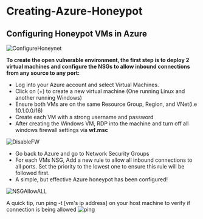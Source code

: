# Creating-Azure-Honeypot
<h2>Configuring Honeypot VMs in Azure</h2>

![ConfigureHoneynet](https://i.imgur.com/OeCPjoX.png)

<b>To create the open vulnerable environment, the first step is to deploy 2 virtual machines and configure the NSGs to allow inbound connections from any source to any port:</b>
- Log into your Azure account and select Virtual Machines.
- Click on (+) to create a new virtual machine (One running Linux and another running Windows)
- Ensure both VMs are on the same Resource Group, Region, and VNet(i.e 10.1.0.0/16)
- Create each VM with a strong username and password
- After creating the Windows VM, RDP into the machine and turn off all windows firewall settings via **wf.msc**

![DisableFW](https://i.imgur.com/g5PAPsr.png)
  
- Go back to Azure and go to Network Security Groups
- For each VMs NSG, Add a new rule to allow all inbound connections to all ports. Set the priority to the lowest one to ensure this rule will be followed first.
- A simple, but effective Azure honeypot has been configured!

![NSGAllowALL](https://i.imgur.com/Q850lM4.png)

A quick tip, run ping -t [vm's ip address] on your host machine to verify if connection is being allowed
![ping](https://i.imgur.com/MMibipV.png)

